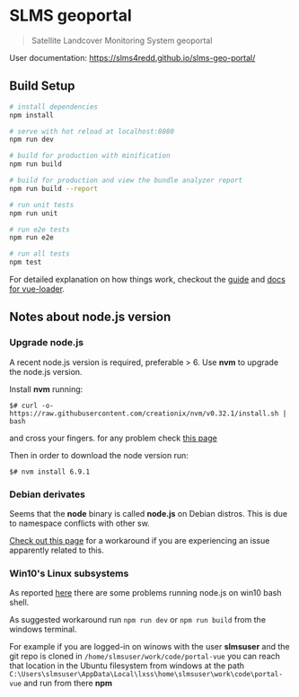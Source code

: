 # SLMS geoportal

> Satellite Landcover Monitoring System geoportal

User documentation: https://slms4redd.github.io/slms-geo-portal/

## Build Setup

``` bash
# install dependencies
npm install

# serve with hot reload at localhost:8080
npm run dev

# build for production with minification
npm run build

# build for production and view the bundle analyzer report
npm run build --report

# run unit tests
npm run unit

# run e2e tests
npm run e2e

# run all tests
npm test
```

For detailed explanation on how things work, checkout the [guide](http://vuejs-templates.github.io/webpack/) and [docs for vue-loader](http://vuejs.github.io/vue-loader).

## Notes about node.js version

### Upgrade node.js
A recent node.js version is required, preferable > 6.
Use **nvm** to upgrade the node.js version.

Install **nvm** running:

`$# curl -o- https://raw.githubusercontent.com/creationix/nvm/v0.32.1/install.sh | bash`

and cross your fingers. for any problem check [this page](https://github.com/creationix/nvm/blob/master/README.markdown#installation)

Then in order to download the node version run:

`$# nvm install 6.9.1`

### Debian derivates
Seems that the **node** binary is called **node.js** on Debian distros. This is due to namespace conflicts with other sw.

[Check out this page](http://stackoverflow.com/questions/21168141/cannot-install-packages-using-node-package-manager-in-ubuntu) for a workaround if you are experiencing an issue apparently related to this.

### Win10's Linux subsystems
As reported [here](https://cjibo.com/2016/10/11/bash-on-windows-is-beta/) there are some problems running node.js on win10
bash shell.

As suggested workaround run `npm run dev` or `npm run build` from the windows terminal.

For example if you are logged-in on winows with the user **slmsuser** and the git repo is cloned in `/home/slmsuser/work/code/portal-vue` you can reach that location in the Ubuntu filesystem from windows at the path `C:\Users\slmsuser\AppData\Local\lxss\home\slmsuser\work\code\portal-vue` and run from there **npm**





